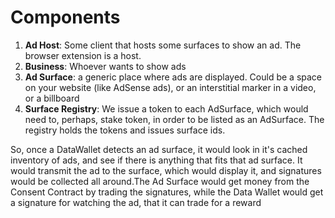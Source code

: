 # Components

1. **Ad Host**: Some client that hosts some surfaces to show an ad. The browser extension is a host.
2. **Business**: Whoever wants to show ads
3. **Ad Surface**:  a generic place where ads are displayed. Could be a space on your website (like AdSense ads), or an interstitial marker in a video, or a billboard
4. **Surface Registry**: We issue a token to each AdSurface, which would need to, perhaps, stake token, in order to be listed as an AdSurface. The registry holds the tokens and issues surface ids.

So, once a DataWallet detects an ad surface, it would look in it's cached inventory of ads, and see if there is anything that fits that ad surface. It would transmit the ad to the surface, which would display it, and signatures would be collected all around.The Ad Surface would get money from the Consent Contract by trading the signatures, while the Data Wallet would get a signature for watching the ad, that it can trade for a reward